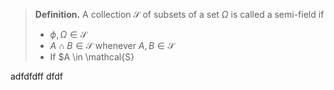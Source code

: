 >**Definition.** A collection $\mathcal{S}$ of subsets of a set $\Omega$ is called a semi-field if 
>- $\phi, \Omega \in \mathcal{S}$
>- $A \cap B \in \mathcal{S}$ whenever $A,B \in \mathcal{S}$
>- If $A \in \mathcal{S}

adfdfdff
dfdf
<!--stackedit_data:
eyJoaXN0b3J5IjpbMjgzMDgzMTYwLC0yMDg4NzQ2NjEyXX0=
-->